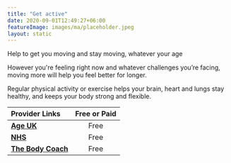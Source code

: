 ```yaml
---
title: "Get active"
date: 2020-09-01T12:49:27+06:00
featureImage: images/ma/placeholder.jpeg
layout: static
---
```


Help to get you moving and stay moving, whatever your age

However you're feeling right now and whatever challenges you’re facing, moving more will help you feel better for longer.

Regular physical activity or exercise helps your brain, heart and lungs stay healthy, and keeps your body strong and flexible.

| Provider Links      | Free or Paid  |  
| :-----------          | :--------------:      |  
| [**Age UK**](https://www.ageuk.org.uk/information-advice/health-wellbeing/exercise/) | Free | 
| [**NHS**](https://www.nhs.uk/better-health/get-active/) | Free | 
| [**The Body Coach**](https://www.youtube.com/channel/UCAxW1XT0iEJo0TYlRfn6rYQ) | Free | 
  

<br/><br/>






